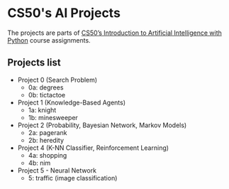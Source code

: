 # CS50's AI Projects
The projects are parts of [CS50’s Introduction to Artificial Intelligence with Python](https://cs50.harvard.edu/ai/2020/) course assignments.

## Projects list
- Project 0 (Search Problem)
  - 0a: degrees
  - 0b: tictactoe
- Project 1 (Knowledge-Based Agents)
  - 1a: knight
  - 1b: minesweeper
- Project 2 (Probability, Bayesian Network, Markov Models)
  - 2a: pagerank
  - 2b: heredity
- Project 4 (K-NN Classifier, Reinforcement Learning)
  - 4a: shopping
  - 4b: nim
- Project 5 - Neural Network
  - 5: traffic (image classification)
